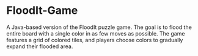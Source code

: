# FloodIt-Game
A Java-based version of the FloodIt puzzle game. The goal is to flood the entire board with a single color in as few moves as possible. The game features a grid of colored tiles, and players choose colors to gradually expand their flooded area.

